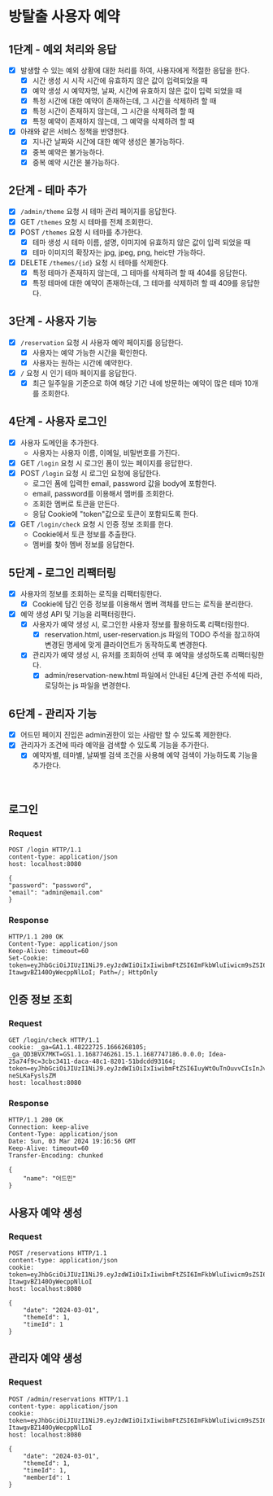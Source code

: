 # 방탈출 사용자 예약

## 1단계 - 예외 처리와 응답

- [x] 발생할 수 있는 예외 상황에 대한 처리를 하여, 사용자에게 적절한 응답을 한다.
    - [x] 시간 생성 시 시작 시간에 유효하지 않은 값이 입력되었을 때
    - [x] 예약 생성 시 예약자명, 날짜, 시간에 유효하지 않은 값이 입력 되었을 때
    - [x] 특정 시간에 대한 예약이 존재하는데, 그 시간을 삭제하려 할 때
    - [x] 특정 시간이 존재하지 않는데, 그 시간을 삭제하려 할 때
    - [x] 특정 예약이 존재하지 않는데, 그 예약을 삭제하려 할 때
- [x] 아래와 같은 서비스 정책을 반영한다.
    - [x] 지나간 날짜와 시간에 대한 예약 생성은 불가능하다.
    - [x] 중복 예약은 불가능하다.
    - [x] 중복 예약 시간은 불가능하다.

## 2단계 - 테마 추가

- [x] `/admin/theme` 요청 시 테마 관리 페이지를 응답한다.
- [x] GET `/themes` 요청 시 테마를 전체 조회한다.
- [x] POST `/themes` 요청 시 테마를 추가한다.
    - [x] 테마 생성 시 테마 이름, 설명, 이미지에 유효하지 않은 값이 입력 되었을 때
    - [x] 테마 이미지의 확장자는 jpg, jpeg, png, heic만 가능하다.
- [x] DELETE `/themes/{id}` 요청 시 테마를 삭제한다.
    - [x] 특정 테마가 존재하지 않는데, 그 테마를 삭제하려 할 때 404를 응답한다.
    - [x] 특정 테마에 대한 예약이 존재하는데, 그 테마를 삭제하려 할 때 409를 응답한다.

## 3단계 - 사용자 기능

- [x] `/reservation` 요청 시 사용자 예약 페이지를 응답한다.
    - [x] 사용자는 예약 가능한 시간을 확인한다.
    - [x] 사용자는 원하는 시간에 예약한다.
- [x] `/` 요청 시 인기 테마 페이지를 응답한다.
    - [x] 최근 일주일을 기준으로 하여 해당 기간 내에 방문하는 예약이 많은 테마 10개를 조회한다.

## 4단계 - 사용자 로그인 

- [x] 사용자 도메인을 추가한다.
  - 사용자는 사용자 이름, 이메일, 비밀번호를 가진다.
- [x] GET `/login` 요청 시 로그인 폼이 있는 페이지를 응답한다.
- [x] POST `/login` 요청 시 로그인 요청에 응답한다.
  - 로그인 폼에 입력한 email, password 값을 body에 포함한다.
  - email, password를 이용해서 멤버를 조회한다.
  - 조회한 멤버로 토큰을 만든다.
  - 응답 Cookie에 "token"값으로 토큰이 포함되도록 한다.
- [x] GET `/login/check` 요청 시 인증 정보 조회를 한다.
  - Cookie에서 토큰 정보를 추출한다.
  - 멤버를 찾아 멤버 정보를 응답한다.

## 5단계 - 로그인 리팩터링

- [x] 사용자의 정보를 조회하는 로직을 리팩터링한다.
  - [x] Cookie에 담긴 인증 정보를 이용해서 멤버 객체를 만드는 로직을 분리한다.
- [x] 예약 생성 API 및 기능을 리팩터링한다.
  - [x] 사용자가 예약 생성 시, 로그인한 사용자 정보를 활용하도록 리팩터링한다.
    - [x] reservation.html, user-reservation.js 파일의 TODO 주석을 참고하여 변경된 명세에 맞게 클라이언트가 동작하도록 변경한다.
  - [x] 관리자가 예약 생성 시, 유저를 조회하여 선택 후 예약을 생성하도록 리팩터링한다.
    - [x] admin/reservation-new.html 파일에서 안내된 4단계 관련 주석에 따라, 로딩하는 js 파일을 변경한다.

## 6단계 - 관리자 기능

- [x] 어드민 페이지 진입은 admin권한이 있는 사람만 할 수 있도록 제한한다.
- [x] 관리자가 조건에 따라 예약을 검색할 수 있도록 기능을 추가한다.
  - [x] 예약자별, 테마별, 날짜별 검색 조건을 사용해 예약 검색이 가능하도록 기능을 추가한다.

<br>

## 로그인 

### Request
```
POST /login HTTP/1.1
content-type: application/json
host: localhost:8080

{
"password": "password",
"email": "admin@email.com"
}
```

### Response
```
HTTP/1.1 200 OK
Content-Type: application/json
Keep-Alive: timeout=60
Set-Cookie: token=eyJhbGciOiJIUzI1NiJ9.eyJzdWIiOiIxIiwibmFtZSI6ImFkbWluIiwicm9sZSI6IkFETUlOIn0.cwnHsltFeEtOzMHs2Q5-ItawgvBZ140OyWecppNlLoI; Path=/; HttpOnly
```

## 인증 정보 조회

### Request
```
GET /login/check HTTP/1.1
cookie: _ga=GA1.1.48222725.1666268105; _ga_QD3BVX7MKT=GS1.1.1687746261.15.1.1687747186.0.0.0; Idea-25a74f9c=3cbc3411-daca-48c1-8201-51bdcdd93164; token=eyJhbGciOiJIUzI1NiJ9.eyJzdWIiOiIxIiwibmFtZSI6IuyWtOuTnOuvvCIsInJvbGUiOiJBRE1JTiJ9.vcK93ONRQYPFCxT5KleSM6b7cl1FE-neSLKaFyslsZM
host: localhost:8080
```

### Response
```
HTTP/1.1 200 OK
Connection: keep-alive
Content-Type: application/json
Date: Sun, 03 Mar 2024 19:16:56 GMT
Keep-Alive: timeout=60
Transfer-Encoding: chunked

{
    "name": "어드민"
}
```

## 사용자 예약 생성 

### Request
```
POST /reservations HTTP/1.1
content-type: application/json
cookie: token=eyJhbGciOiJIUzI1NiJ9.eyJzdWIiOiIxIiwibmFtZSI6ImFkbWluIiwicm9sZSI6IkFETUlOIn0.cwnHsltFeEtOzMHs2Q5-ItawgvBZ140OyWecppNlLoI
host: localhost:8080

{
    "date": "2024-03-01",
    "themeId": 1,
    "timeId": 1
}
```

## 관리자 예약 생성

### Request
```
POST /admin/reservations HTTP/1.1
content-type: application/json
cookie: token=eyJhbGciOiJIUzI1NiJ9.eyJzdWIiOiIxIiwibmFtZSI6ImFkbWluIiwicm9sZSI6IkFETUlOIn0.cwnHsltFeEtOzMHs2Q5-ItawgvBZ140OyWecppNlLoI
host: localhost:8080

{
    "date": "2024-03-01",
    "themeId": 1,
    "timeId": 1,
    "memberId": 1
}
```
